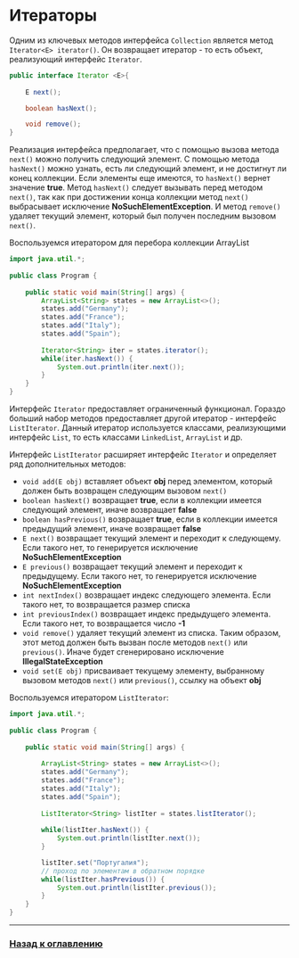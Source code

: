# Итераторы

Одним из ключевых методов интерфейса `Collection` является метод `Iterator<E> iterator()`.
Он возвращает итератор - то есть объект, реализующий интерфейс `Iterator`.

```java
public interface Iterator <E>{
     
    E next();

    boolean hasNext();

    void remove();
}
```

Реализация интерфейса предполагает, что с помощью вызова метода `next()` можно получить следующий элемент.
С помощью метода `hasNext()` можно узнать, есть ли следующий элемент, и не достигнут ли конец коллекции.
Если элементы еще имеются, то `hasNext()` вернет значение **true**.
Метод `hasNext()` следует вызывать перед методом `next()`,
так как при достижении конца коллекции метод `next()` выбрасывает исключение **NoSuchElementException**.
И метод `remove()` удаляет текущий элемент, который был получен последним вызовом `next()`.

Воспользуемся итератором для перебора коллекции ArrayList

```java
import java.util.*;
 
public class Program {
 
    public static void main(String[] args) {
        ArrayList<String> states = new ArrayList<>();
        states.add("Germany");
        states.add("France");
        states.add("Italy");
        states.add("Spain");
         
        Iterator<String> iter = states.iterator();
        while(iter.hasNext()) {
            System.out.println(iter.next());
        }
    }
}
```

Интерфейс `Iterator` предоставляет ограниченный функционал.
Гораздо больший набор методов предоставляет другой итератор - интерфейс `ListIterator`.
Данный итератор используется классами, реализующими интерфейс `List`, то есть классами `LinkedList`, `ArrayList` и др.

Интерфейс `ListIterator` расширяет интерфейс `Iterator` и определяет ряд дополнительных методов:

-   `void add(E obj)` вставляет объект **obj** перед элементом, который должен быть возвращен следующим вызовом `next()`
-   `boolean hasNext()` возвращает **true**, если в коллекции имеется следующий элемент, иначе возвращает **false**
-   `boolean hasPrevious()` возвращает **true**, если в коллекции имеется предыдущий элемент, иначе возвращает **false**
-   `E next()` возвращает текущий элемент и переходит к следующему.
    Если такого нет, то генерируется исключение **NoSuchElementException**
-   `E previous()` возвращает текущий элемент и переходит к предыдущему.
    Если такого нет, то генерируется исключение **NoSuchElementException**
-   `int nextIndex()` возвращает индекс следующего элемента.
    Если такого нет, то возвращается размер списка
-   `int previousIndex()` возвращает индекс предыдущего элемента.
    Если такого нет, то возвращается число **-1**
-   `void remove()` удаляет текущий элемент из списка.
    Таким образом, этот метод должен быть вызван после методов `next()` или `previous()`.
    Иначе будет сгенерировано исключение **IllegalStateException**
-   `void set(E obj)` присваивает текущему элементу, выбранному вызовом методов `next()` или `previous()`, ссылку на объект **obj**

Воспользуемся итератором `ListIterator`:

```java
import java.util.*;
 
public class Program {
 
    public static void main(String[] args) {
         
        ArrayList<String> states = new ArrayList<>();
        states.add("Germany");
        states.add("France");
        states.add("Italy");
        states.add("Spain");
         
        ListIterator<String> listIter = states.listIterator();
         
        while(listIter.hasNext()) {
            System.out.println(listIter.next());
        }

        listIter.set("Португалия");
        // проход по элементам в обратном порядке
        while(listIter.hasPrevious()) {
            System.out.println(listIter.previous());
        }    
    }
}
```

---

### [Назад к оглавлению](./README.md)